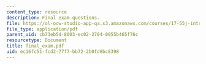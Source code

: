 ```yaml
---
content_type: resource
description: Final exam questions.
file: https://ol-ocw-studio-app-qa.s3.amazonaws.com/courses/17-55j-introduction-to-latin-american-studies-fall-2006/ec16fc51fcd277f7bb722b0fd8bc8398_final_exam.pdf
file_type: application/pdf
parent_uid: cb73eb5d-8003-ec02-2704-0055b465f76c
resourcetype: Document
title: final_exam.pdf
uid: ec16fc51-fcd2-77f7-bb72-2b0fd8bc8398
---
```


